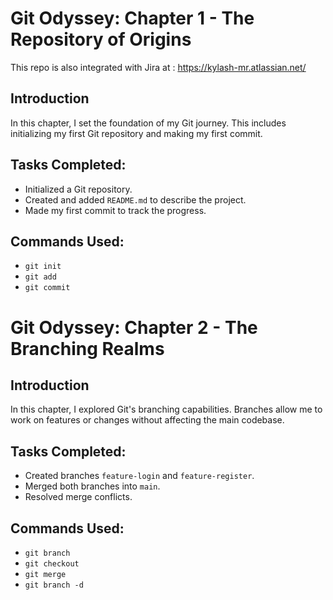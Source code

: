 # Git Odyssey: Chapter 1 - The Repository of Origins

This repo is also integrated with Jira at : https://kylash-mr.atlassian.net/

## Introduction
In this chapter, I set the foundation of my Git journey. This includes initializing my first Git repository and making my first commit.

## Tasks Completed:
- Initialized a Git repository.
- Created and added `README.md` to describe the project.
- Made my first commit to track the progress.

## Commands Used:
- `git init`
- `git add`
- `git commit`

# Git Odyssey: Chapter 2 - The Branching Realms

## Introduction
In this chapter, I explored Git's branching capabilities. Branches allow me to work on features or changes without affecting the main codebase.

## Tasks Completed:
- Created branches `feature-login` and `feature-register`.
- Merged both branches into `main`.
- Resolved merge conflicts.

## Commands Used:
- `git branch`
- `git checkout`
- `git merge`
- `git branch -d`
